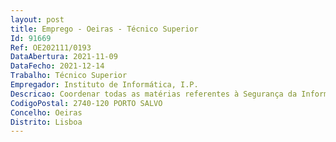 ```yaml
--- 
layout: post
title: Emprego - Oeiras - Técnico Superior
Id: 91669
Ref: OE202111/0193
DataAbertura: 2021-11-09
DataFecho: 2021-12-14
Trabalho: Técnico Superior
Empregador: Instituto de Informática, I.P.
Descricao: Coordenar todas as matérias referentes à Segurança da Informação, nomeadamente o SGSI, elaborar o Plano Estratégico da Segurança da Informação, apoiar a organização na aplicação da legislação neste âmbito. Promover o alinhamento dos objetivos de Segurança da Informação com os objetivos estratégicos do Instituto de Informática, visando uma cultura de responsabilização e de Segurança da Informação. Definir e manter as políticas e normas de segurança da informação, bem como os requisitos de segurança a implementar transversalmente na organização. Apoiar a definição e implementação dos procedimentos internos de suporte e avaliação da sua eficácia e adequação. Definir e propor as políticas e estratégias de segurança de informação, garantindo o planeamento conceção e avaliação das iniciativas que garantem a segurança da informação gerida pelo Instituto de Informática.
CodigoPostal: 2740-120 PORTO SALVO
Concelho: Oeiras
Distrito: Lisboa
--- 
```

